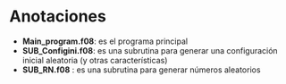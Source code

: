 # Anotaciones
  - **Main_program.f08**:  es el programa principal
  - **SUB_Configini.f08**: es una subrutina para generar una configuración inicial aleatoria (y otras características)
  - **SUB_RN.f08**          :  es una subrutina para generar números aleatorios
